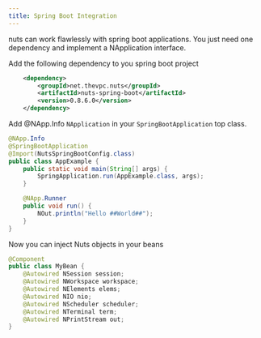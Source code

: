 ```yaml
---
title: Spring Boot Integration
---
```

nuts can work flawlessly with spring boot applications. You just need one dependency and implement a NApplication interface.

Add the following dependency to you spring boot project
```xml
    <dependency>
        <groupId>net.thevpc.nuts</groupId>
        <artifactId>nuts-spring-boot</artifactId>
        <version>0.8.6.0</version>
    </dependency>
```

Add @NApp.Info `NApplication` in your `SpringBootApplication` top class.

```java
@NApp.Info
@SpringBootApplication
@Import(NutsSpringBootConfig.class)
public class AppExample {
    public static void main(String[] args) {
        SpringApplication.run(AppExample.class, args);
    }

    @NApp.Runner
    public void run() {
        NOut.println("Hello ##World##");
    }
}
```

Now you can inject Nuts objects in your beans

```java
@Component
public class MyBean {
    @Autowired NSession session;
    @Autowired NWorkspace workspace;
    @Autowired NElements elems;
    @Autowired NIO nio;
    @Autowired NScheduler scheduler;
    @Autowired NTerminal term;
    @Autowired NPrintStream out;
}

```
